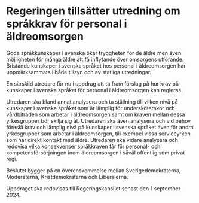 # Regeringen tillsätter utredning om språkkrav för personal i äldreomsorgen

Goda språkkunskaper i svenska ökar tryggheten för de äldre men även möjligheten för många äldre att få inflytande över omsorgens utförande. Bristande kunskaper i svenska språket hos personal i äldreomsorgen har uppmärksammats i både tillsyn och av statliga utredningar.

En särskild utredare får nu i uppdrag att ta fram förslag på hur krav på kunskaper i svenska språket för personal i äldreomsorgen kan regleras.

Utredaren ska bland annat analysera och ta ställning till vilken nivå på kunskaper i svenska språket som är lämplig för undersköterskor och vårdbiträden som arbetar i äldreomsorgen samt om kraven mellan dessa yrkesgrupper bör skilja sig åt. Utredaren ska även analysera och vid behov föreslå krav och lämplig nivå på kunskaper i svenska språket även för andra yrkesgrupper som arbetar i äldreomsorgen, till exempel vissa serviceyrken som har direkt kontakt med äldre. Utredaren ska vidare analysera och redovisa vilka konsekvenser språkkraven får för personal- och kompetensförsörjningen inom äldreomsorgen i såväl offentlig som privat regi.

Beslutet bygger på en överenskommelse mellan Sverigedemokraterna, Moderaterna, Kristdemokraterna och Liberalerna.

Uppdraget ska redovisas till Regeringskansliet senast den 1 september 2024.
